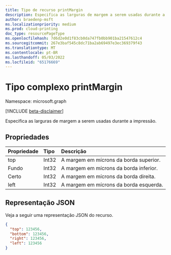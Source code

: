 ```yaml
---
title: Tipo de recurso printMargin
description: Especifica as larguras de margem a serem usadas durante a impressão.
author: braedenp-msft
ms.localizationpriority: medium
ms.prod: cloud-printing
doc_type: resourcePageType
ms.openlocfilehash: 7d6d2e0d1f83cb0da747fb0bb901ba21547612c4
ms.sourcegitcommit: 267e3baf545c8dc71ba2ab69497e3ec369379f43
ms.translationtype: MT
ms.contentlocale: pt-BR
ms.lasthandoff: 05/03/2022
ms.locfileid: "65176669"
---
```

# <a name="printmargin-complex-type"></a>Tipo complexo printMargin

Namespace: microsoft.graph

[!INCLUDE [beta-disclaimer](../../includes/beta-disclaimer.md)]

Especifica as larguras de margem a serem usadas durante a impressão.

## <a name="properties"></a>Propriedades
| Propriedade     | Tipo        | Descrição |
|:-------------|:------------|:------------|
|top|Int32|A margem em mícrons da borda superior.|
|Fundo|Int32|A margem em mícrons da borda inferior.|
|Certo|Int32|A margem em mícrons da borda direita.|
|left|Int32|A margem em mícrons da borda esquerda.|

## <a name="json-representation"></a>Representação JSON

Veja a seguir uma representação JSON do recurso.

<!-- {
  "blockType": "resource",
  "optionalProperties": [

  ],
  "@odata.type": "microsoft.graph.printMargin"
}-->

```json
{
  "top": 123456,
  "bottom": 123456,
  "right": 123456,
  "left": 123456
}
```

<!-- uuid: 8fcb5dbc-d5aa-4681-8e31-b001d5168d79
2015-10-25 14:57:30 UTC -->
<!-- {
  "type": "#page.annotation",
  "description": "printMargin resource",
  "keywords": "",
  "section": "documentation",
  "tocPath": ""
}-->


